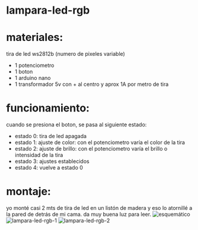 # lampara-led-rgb
# materiales:

tira de led ws2812b (numero de pixeles variable)
- 1 potenciometro
- 1 boton
- 1 arduino nano
- 1 transformador 5v con + al centro y aprox 1A por metro de tira

# funcionamiento:

cuando se presiona el boton, se pasa al siguiente estado:

- estado 0: tira de led apagada
- estado 1: ajuste de color: con el potenciometro varía el color de la tira
- estado 2: ajuste de brillo: con el potenciometro varía el brillo o intensidad de la tira
- estado 3: ajustes establecidos
- estado 4: vuelve a estado 0

# montaje:
yo monté casi 2 mts de tira de led en un listón de madera y eso lo atornillé a la pared de detrás de mi cama. da muy buena luz para leer.
![esquemático](https://user-images.githubusercontent.com/74024248/111005625-73b70880-838b-11eb-9542-4cbcb20eab4e.png)
![lampara-led-rgb-1](https://user-images.githubusercontent.com/74024248/111000442-5b8ebb80-8382-11eb-9821-faa2197d5fc5.png)
![lampara-led-rgb-2](https://user-images.githubusercontent.com/74024248/111000431-57629e00-8382-11eb-9071-0bcce20c2007.png)
